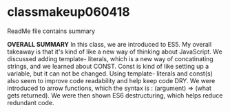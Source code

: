 # classmakeup060418
ReadMe file contains summary


****OVERALL SUMMARY****
In this class, we are introduced to ES5. My overall takeaway is that it's kind of like a new way of thinking about JavaScript. We discussed adding template- literals, which is a new way of concatinating strings, and we learned about CONST. Const is kind of like setting up a variable, but it can not be changed. Using template- literals and const(s) also seem to improve code readability and help keep code DRY. We were introduced to arrow functions, which the syntax is : (argument) => (what gets returned). We were then shown ES6 destructuring, which helps reduce redundant code.
